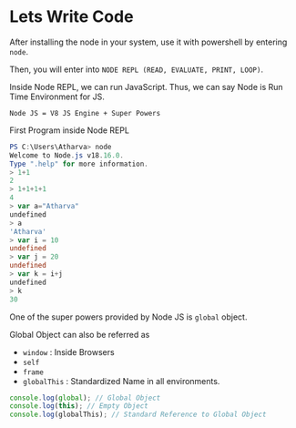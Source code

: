 # Lets Write Code

After installing the node in your system, use it with powershell by entering `node`.

Then, you will enter into `NODE REPL (READ, EVALUATE, PRINT, LOOP)`.

Inside Node REPL, we can run JavaScript. Thus, we can say Node is Run Time Environment for JS.

```
Node JS = V8 JS Engine + Super Powers
```

First Program inside Node REPL

```powershell
PS C:\Users\Atharva> node
Welcome to Node.js v18.16.0.
Type ".help" for more information.
> 1+1
2
> 1+1+1+1
4
> var a="Atharva"
undefined
> a
'Atharva'
> var i = 10
undefined
> var j = 20
undefined
> var k = i+j
undefined
> k
30
```

One of the super powers provided by Node JS is `global` object.

Global Object can also be referred as

-   `window` : Inside Browsers
-   `self`
-   `frame`
-   `globalThis` : Standardized Name in all environments.

```js
console.log(global); // Global Object
console.log(this); // Empty Object
console.log(globalThis); // Standard Reference to Global Object
```
